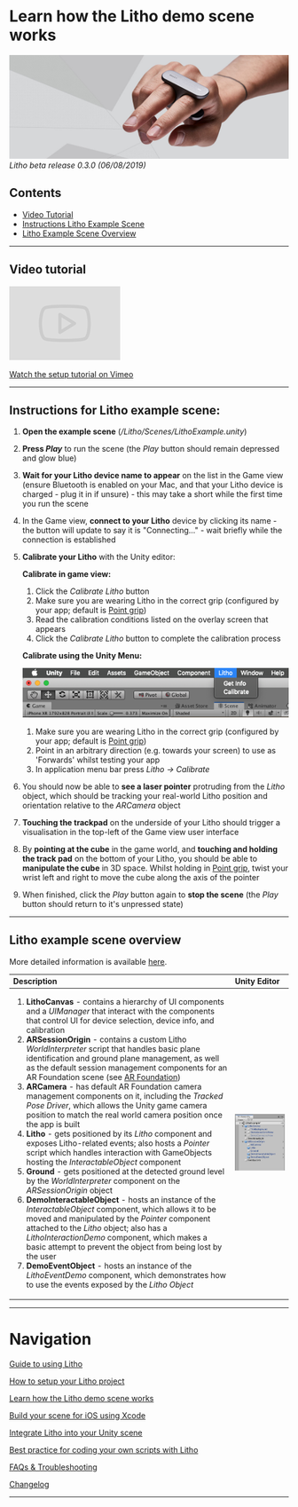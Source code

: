 # Learn how the Litho demo scene works

![Banner image](Images/banner1.jpg)
_Litho beta release 0.3.0 (06/08/2019)_

## Contents

* [Video Tutorial](#video-tutorial)
* [Instructions Litho Example Scene](#instructions-litho-example-scene)
* [Litho Example Scene Overview](#litho-example-scene-overview)

---

## Video tutorial

<a href="https://vimeo.com/342822311#t=123s" target="_blank">![Video template image](Images/Icons/vimeo_small.png)

Watch the setup tutorial on Vimeo</a>

---

## Instructions for Litho example scene:

1. **Open the example scene** (_/Litho/Scenes/LithoExample.unity_)
2. **Press _Play_** to run the scene (the _Play_ button should remain depressed and glow blue)
3. **Wait for your Litho device name to appear** on the list in the Game view (ensure Bluetooth is enabled on your Mac, and that your Litho device is charged - plug it in if unsure) - this may take a short while the first time you run the scene
4. In the Game view, **connect to your Litho** device by clicking its name - the button will update to say it is "Connecting..." - wait briefly while the connection is established
5. **Calibrate your Litho** with the Unity editor:

    **Calibrate in game view:**
    1. Click the _Calibrate Litho_ button
    1. Make sure you are wearing Litho in the correct grip (configured by your app; default is [Point grip](UsingLitho.md#litho-grips))
    2. Read the calibration conditions listed on the overlay screen that appears
    3. Click the _Calibrate Litho_ button to complete the calibration process

    **Calibrate using the Unity Menu:**

    ![](Images/Editor//calibrate_menu.png)
    1. Make sure you are wearing Litho in the correct grip (configured by your app; default is [Point grip](UsingLitho.md#litho-grips))
    2. Point in an arbitrary direction (e.g. towards your screen) to use as 'Forwards' whilst testing your app
    3. In application menu bar press _Litho -> Calibrate_

7. You should now be able to **see a laser pointer** protruding from the _Litho_ object, which should be tracking your real-world Litho position and orientation relative to the _ARCamera_ object
8. **Touching the trackpad** on the underside of your Litho should trigger a visualisation in the top-left of the Game view user interface
9. By **pointing at the cube** in the game world, and **touching and holding the track pad** on the bottom of your Litho, you should be able to **manipulate the cube** in 3D space. Whilst holding in [Point grip](UsingLitho.md#litho-grips), twist your wrist left and right to move the cube along the axis of the pointer
10. When finished, click the _Play_ button again to **stop the scene** (the _Play_ button should return to it's unpressed state)

---


## Litho example scene overview

More detailed information is available [here](UnityScripting.md#augmented-reality-and-interaction-overview).

| Description | Unity Editor |
| :--- | :--- |
|<ol><li>**LithoCanvas** \- contains a hierarchy of UI components and a _UIManager_ that interact with the components that control UI for device selection, device info, and calibration </li><li> **ARSessionOrigin** \- contains a custom Litho _WorldInterpreter_ script that handles basic plane identification and ground plane management, as well as the default session management components for an AR Foundation scene (see [AR Foundation](https://docs.unity3d.com/Packages/com.unity.xr.arfoundation@2.0/manual/index.html))</li><li>**ARCamera** \- has default AR Foundation camera management components on it, including the _Tracked Pose Driver_, which allows the Unity game camera position to match the real world camera position once the app is built </li><li>**Litho** \- gets positioned by its _Litho_ component and exposes Litho-related events; also hosts a _Pointer_ script which handles interaction with GameObjects hosting the _InteractableObject_ component </li><li> **Ground** \- gets positioned at the detected ground level by the _WorldInterpreter_ component on the _ARSessionOrigin_ object </li><li>**DemoInteractableObject** \- hosts an instance of the _InteractableObject_ component, which allows it to be moved and manipulated by the _Pointer_ component attached to the _Litho_ object; also has a _LithoInteractionDemo_ component, which makes a basic attempt to prevent the object from being lost by the user </li><li>**DemoEventObject** \- hosts an instance of the _LithoEventDemo_ component, which demonstrates how to use the events exposed by the _Litho Object_ </li> | ![Litho Object](Images/Editor/SceneOverview.png) |

---

# Navigation

[Guide to using Litho](UsingLitho.md)

[How to setup your Litho project](ProjectSetup.md)

[Learn how the Litho demo scene works](DemoScene.md)

[Build your scene for iOS using Xcode](BuildXcode.md)

[Integrate Litho into your Unity scene](UnityIntegration.md)

[Best practice for coding your own scripts with Litho](UnityScripting.md)

[FAQs & Troubleshooting](FAQ.md)

[Changelog](Changelog.md)

---
